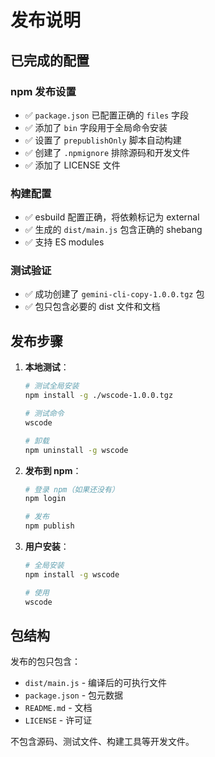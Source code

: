 # 发布说明

## 已完成的配置

### npm 发布设置

- ✅ `package.json` 已配置正确的 `files` 字段
- ✅ 添加了 `bin` 字段用于全局命令安装
- ✅ 设置了 `prepublishOnly` 脚本自动构建
- ✅ 创建了 `.npmignore` 排除源码和开发文件
- ✅ 添加了 LICENSE 文件

### 构建配置

- ✅ esbuild 配置正确，将依赖标记为 external
- ✅ 生成的 `dist/main.js` 包含正确的 shebang
- ✅ 支持 ES modules

### 测试验证

- ✅ 成功创建了 `gemini-cli-copy-1.0.0.tgz` 包
- ✅ 包只包含必要的 dist 文件和文档

## 发布步骤

1. **本地测试**：

   ```bash
   # 测试全局安装
   npm install -g ./wscode-1.0.0.tgz

   # 测试命令
   wscode

   # 卸载
   npm uninstall -g wscode
   ```

2. **发布到 npm**：

   ```bash
   # 登录 npm（如果还没有）
   npm login

   # 发布
   npm publish
   ```

3. **用户安装**：

   ```bash
   # 全局安装
   npm install -g wscode

   # 使用
   wscode
   ```

## 包结构

发布的包只包含：

- `dist/main.js` - 编译后的可执行文件
- `package.json` - 包元数据
- `README.md` - 文档
- `LICENSE` - 许可证

不包含源码、测试文件、构建工具等开发文件。
